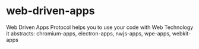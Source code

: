 # web-driven-apps
Web Driven Apps Protocol helps you to use your code with Web Technology it abstracts: chromium-apps, electron-apps, nwjs-apps, wpe-apps, webkit-apps
